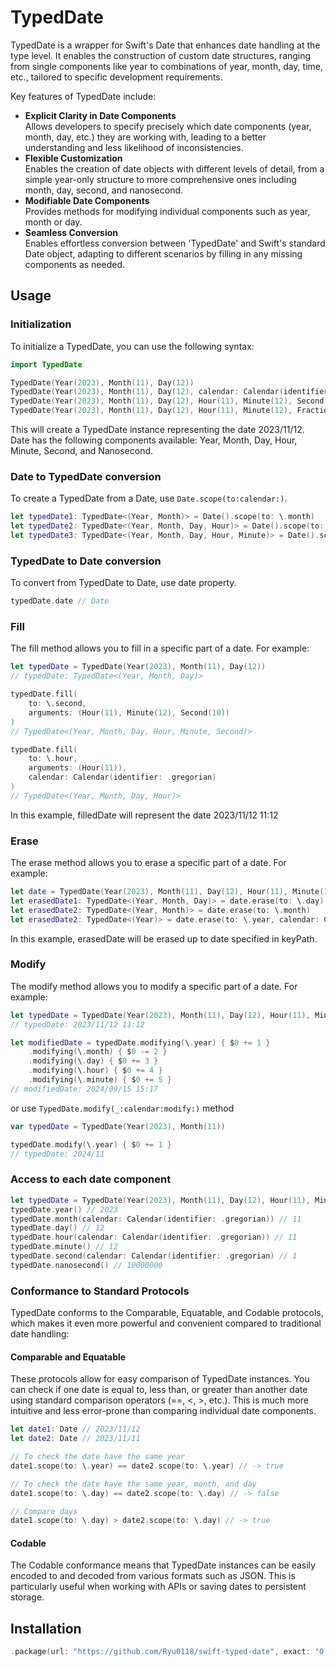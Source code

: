 # TypedDate
TypedDate is a wrapper for Swift's Date that enhances date handling at the type level. It enables the construction of custom date structures, ranging from single components like year to combinations of year, month, day, time, etc., tailored to specific development requirements.

Key features of TypedDate include:

* **Explicit Clarity in Date Components**
<br>Allows developers to specify precisely which date components (year, month, day, etc.) they are working with, leading to a better understanding and less likelihood of inconsistencies.
* **Flexible Customization**
<br>Enables the creation of date objects with different levels of detail, from a simple year-only structure to more comprehensive ones including month, day, second, and nanosecond.
* **Modifiable Date Components**
<br>Provides methods for modifying individual components such as year, month or day.
* **Seamless Conversion**
<br>Enables effortless conversion between 'TypedDate' and Swift's standard Date object, adapting to different scenarios by filling in any missing components as needed.

## Usage
### Initialization
To initialize a TypedDate, you can use the following syntax:

```Swift
import TypedDate

TypedDate(Year(2023), Month(11), Day(12))
TypedDate(Year(2023), Month(11), Day(12), calendar: Calendar(identifier: .gregorian))
TypedDate(Year(2023), Month(11), Day(12), Hour(11), Minute(12), Second(1), Nanosecond(10000000))
TypedDate(Year(2023), Month(11), Day(12), Hour(11), Minute(12), FractionalSecond(5.12))
```
This will create a TypedDate instance representing the date 2023/11/12.
<br>Date has the following components available: Year, Month, Day, Hour, Minute, Second, and Nanosecond.

### Date to TypedDate conversion
To create a TypedDate from a Date, use `Date.scope(to:calendar:)`.
```Swift
let typedDate1: TypedDate<(Year, Month)> = Date().scope(to: \.month)
let typedDate2: TypedDate<(Year, Month, Day, Hour)> = Date().scope(to: \.hour)
let typedDate3: TypedDate<(Year, Month, Day, Hour, Minute)> = Date().scope(to: \.minute, calendar: Calendar(identifier: .gregorian))
```

### TypedDate to Date conversion
To convert from TypedDate to Date, use date property.
```Swift
typedDate.date // Date
```

### Fill
The fill method allows you to fill in a specific part of a date. For example:
```Swift
let typedDate = TypedDate(Year(2023), Month(11), Day(12))
// typedDate: TypedDate<(Year, Month, Day)>

typedDate.fill(
    to: \.second,
    arguments: (Hour(11), Minute(12), Second(10))
)
// TypedDate<(Year, Month, Day, Hour, Minute, Second)>

typedDate.fill(
    to: \.hour,
    arguments: (Hour(11)),
    calendar: Calendar(identifier: .gregorian)
)
// TypedDate<(Year, Month, Day, Hour)>
```
In this example, filledDate will represent the date 2023/11/12 11:12

### Erase
The erase method allows you to erase a specific part of a date. For example:

```Swift
let date = TypedDate(Year(2023), Month(11), Day(12), Hour(11), Minute(12))
let erasedDate1: TypedDate<(Year, Month, Day)> = date.erase(to: \.day)
let erasedDate2: TypedDate<(Year, Month)> = date.erase(to: \.month)
let erasedDate2: TypedDate<(Year)> = date.erase(to: \.year, calendar: Calendar(identifier: .gregorian)
```
In this example, erasedDate will be erased up to date specified in keyPath.

### Modify
The modify method allows you to modify a specific part of a date. For example:
```Swift
let typedDate = TypedDate(Year(2023), Month(11), Day(12), Hour(11), Minute(12))
// typedDate: 2023/11/12 11:12

let modifiedDate = typedDate.modifying(\.year) { $0 += 1 }
    .modifying(\.month) { $0 -= 2 }
    .modifying(\.day) { $0 += 3 }
    .modifying(\.hour) { $0 += 4 }
    .modifying(\.minute) { $0 += 5 }
// modifiedDate: 2024/09/15 15:17
```
or use `TypedDate.modify(_:calendar:modify:)` method
```Swift
var typedDate = TypedDate(Year(2023), Month(11))

typedDate.modify(\.year) { $0 += 1 }
// typedDate: 2024/11 
```

### Access to each date component
```Swift
let typedDate = TypedDate(Year(2023), Month(11), Day(12), Hour(11), Minute(12), Second(1), Nanosecond(10000000))
typedDate.year() // 2023
typedDate.month(calendar: Calendar(identifier: .gregorian)) // 11
typedDate.day() // 12
typedDate.hour(calendar: Calendar(identifier: .gregorian)) // 11
typedDate.minute() // 12
typedDate.second(calendar: Calendar(identifier: .gregorian) // 1
typedDate.nanosecond() // 10000000
```

### Conformance to Standard Protocols
TypedDate conforms to the Comparable, Equatable, and Codable protocols, which makes it even more powerful and convenient compared to traditional date handling:

#### **Comparable and Equatable**
These protocols allow for easy comparison of TypedDate instances. You can check if one date is equal to, less than, or greater than another date using standard comparison operators (==, <, >, etc.). This is much more intuitive and less error-prone than comparing individual date components.
```Swift
let date1: Date // 2023/11/12
let date2: Date // 2023/11/11

// To check the date have the same year
date1.scope(to: \.year) == date2.scope(to: \.year) // -> true

// To check the date have the same year, month, and day
date1.scope(to: \.day) == date2.scope(to: \.day) // -> false

// Compare days
date1.scope(to: \.day) > date2.scope(to: \.day) // -> true
```
#### **Codable**
The Codable conformance means that TypedDate instances can be easily encoded to and decoded from various formats such as JSON. This is particularly useful when working with APIs or saving dates to persistent storage.

## Installation
```Swift
.package(url: "https://github.com/Ryu0118/swift-typed-date", exact: "0.3.0")
```
